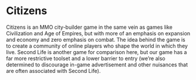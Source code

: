 # Citizens
Citizens is an MMO city-builder game in the same vein as games like Civilization and Age of Empires, but with more of an emphasis on expansion and economy and zero emphasis on combat.  The idea behind the game is to create a community of online players who shape the world in which they live.  Second Life is another game for comparison here, but our game has a far more restrictive toolset and a lower barrier to entry (we’re also determined to discourage in-game advertisement and other nuisances that are often associated with Second Life).
